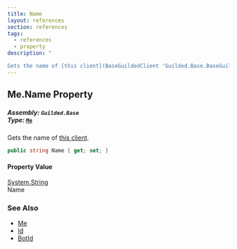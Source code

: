 ```yaml
---
title: Name
layout: references
section: references
tags:
  - references
  - property
description: "

Gets the name of [this client](BaseGuildedClient 'Guilded.Base.BaseGuildedClient')."
---
```


## Me.Name Property
##### **Assembly:** `Guilded.Base`<br/>**Type:** [`Me`](Me 'Guilded.Base.Users.Me')

Gets the name of [this client](BaseGuildedClient 'Guilded.Base.BaseGuildedClient').

```csharp
public string Name { get; set; }
```

#### Property Value
[System.String](https://docs.microsoft.com/en-us/dotnet/api/System.String 'System.String')  
Name

### See Also
- [Me](Me 'Guilded.Base.Users.Me')
- [Id](Me.Id 'Guilded.Base.Users.Me.Id')
- [BotId](Me.BotId 'Guilded.Base.Users.Me.BotId')
